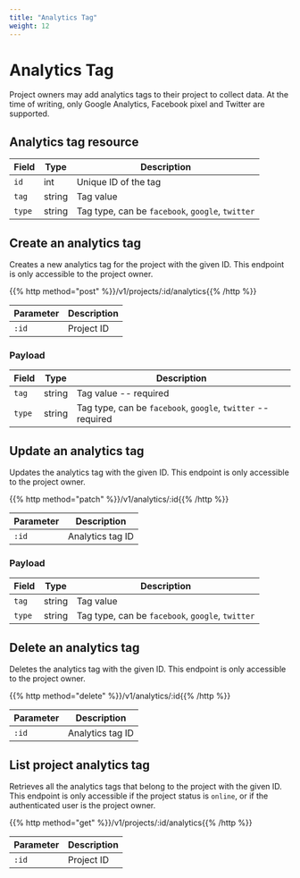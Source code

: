 ```yaml
---
title: "Analytics Tag"
weight: 12
---
```


# Analytics Tag

Project owners may add analytics tags to their project to collect data. At the time of writing, only Google Analytics, Facebook pixel and Twitter are supported.

## Analytics tag resource

| Field  | Type   | Description                                      |
| ------ | ------ | ------------------------------------------------ |
| `id`   | int    | Unique ID of the tag                             |
| `tag`  | string | Tag value                                        |
| `type` | string | Tag type, can be `facebook`, `google`, `twitter` |

## Create an analytics tag

Creates a new analytics tag for the project with the given ID. This endpoint is only accessible to the project owner.

{{% http method="post" %}}/v1/projects/:id/analytics{{% /http %}}

| Parameter | Description |
| --------- | ----------- |
| `:id`     | Project ID  |

### Payload

| Field  | Type   | Description                                                  |
| ------ | ------ | ------------------------------------------------------------ |
| `tag`  | string | Tag value -- required                                        |
| `type` | string | Tag type, can be `facebook`, `google`, `twitter` -- required |

## Update an analytics tag

Updates the analytics tag with the given ID. This endpoint is only accessible to the project owner.

{{% http method="patch" %}}/v1/analytics/:id{{% /http %}}

| Parameter | Description      |
| --------- | ---------------- |
| `:id`     | Analytics tag ID |

### Payload

| Field  | Type   | Description                                      |
| ------ | ------ | ------------------------------------------------ |
| `tag`  | string | Tag value                                        |
| `type` | string | Tag type, can be `facebook`, `google`, `twitter` |

## Delete an analytics tag

Deletes the analytics tag with the given ID. This endpoint is only accessible to the project owner.

{{% http method="delete" %}}/v1/analytics/:id{{% /http %}}

| Parameter | Description      |
| --------- | ---------------- |
| `:id`     | Analytics tag ID |

## List project analytics tag

Retrieves all the analytics tags that belong to the project with the given ID. This endpoint is only accessible if the project status is `online`, or if the authenticated user is the project owner.

{{% http method="get" %}}/v1/projects/:id/analytics{{% /http %}}

| Parameter | Description |
| --------- | ----------- |
| `:id`     | Project ID  |

